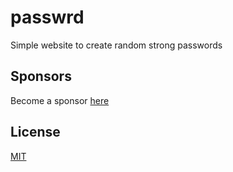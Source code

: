 # passwrd

Simple website to create random strong passwords

## Sponsors

Become a sponsor [here](https://github.com/sponsors/w0rmr1d3r)

## License

[MIT](LICENSE)
